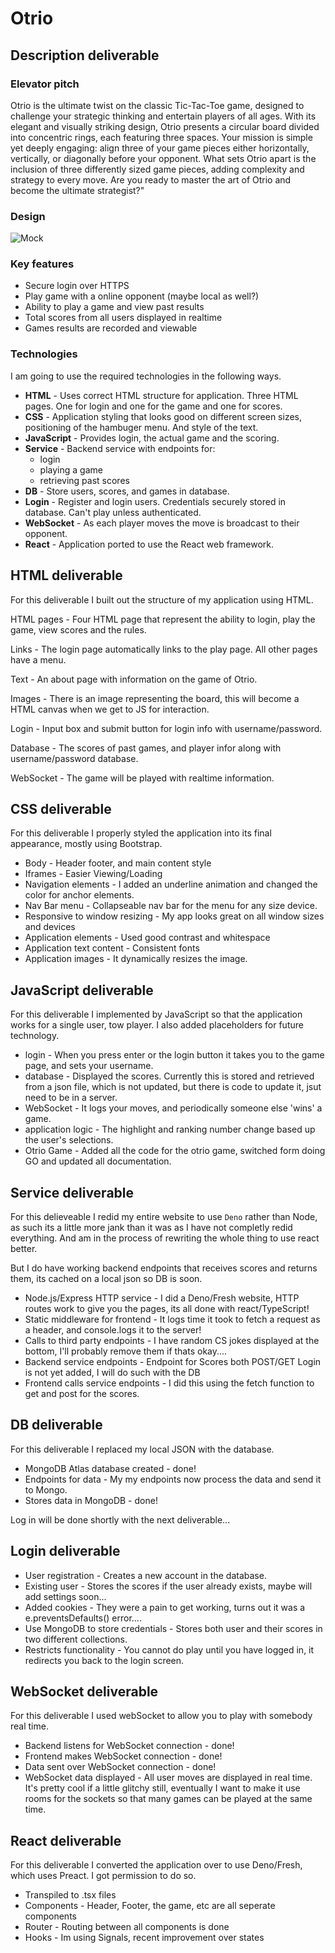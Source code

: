 # Otrio

## Description deliverable

### Elevator pitch

Otrio is the ultimate twist on the classic Tic-Tac-Toe game, designed to
challenge your strategic thinking and entertain players of all ages. With its
elegant and visually striking design, Otrio presents a circular board divided
into concentric rings, each featuring three spaces. Your mission is simple yet
deeply engaging: align three of your game pieces either horizontally,
vertically, or diagonally before your opponent. What sets Otrio apart is the
inclusion of three differently sized game pieces, adding complexity and strategy
to every move. Are you ready to master the art of Otrio and become the ultimate
strategist?"

### Design

![Mock](https://i.ebayimg.com/images/g/LnAAAOSwZHthCbrS/s-l1200.png)

### Key features

- Secure login over HTTPS
- Play game with a online opponent (maybe local as well?)
- Ability to play a game and view past results
- Total scores from all users displayed in realtime
- Games results are recorded and viewable

### Technologies

I am going to use the required technologies in the following ways.

- **HTML** - Uses correct HTML structure for application. Three HTML pages. One
  for login and one for the game and one for scores.
- **CSS** - Application styling that looks good on different screen sizes,
  positioning of the hambuger menu. And style of the text.
- **JavaScript** - Provides login, the actual game and the scoring.
- **Service** - Backend service with endpoints for:
  - login
  - playing a game
  - retrieving past scores
- **DB** - Store users, scores, and games in database.
- **Login** - Register and login users. Credentials securely stored in database.
  Can't play unless authenticated.
- **WebSocket** - As each player moves the move is broadcast to their opponent.
- **React** - Application ported to use the React web framework.

## HTML deliverable

For this deliverable I built out the structure of my application using HTML.

HTML pages - Four HTML page that represent the ability to login, play the game,
view scores and the rules.

Links - The login page automatically links to the play page. All other pages
have a menu.

Text - An about page with information on the game of Otrio.

Images - There is an image representing the board, this will become a HTML
canvas when we get to JS for interaction.

Login - Input box and submit button for login info with username/password.

Database - The scores of past games, and player infor along with
username/password database.

WebSocket - The game will be played with realtime information.

## CSS deliverable

For this deliverable I properly styled the application into its final
appearance, mostly using Bootstrap.

- Body - Header footer, and main content style
- Iframes - Easier Viewing/Loading
- Navigation elements - I added an underline animation and changed the color for
  anchor elements.
- Nav Bar menu - Collapseable nav bar for the menu for any size device.
- Responsive to window resizing - My app looks great on all window sizes and
  devices
- Application elements - Used good contrast and whitespace
- Application text content - Consistent fonts
- Application images - It dynamically resizes the image.

## JavaScript deliverable

For this deliverable I implemented by JavaScript so that the application works
for a single user, tow player. I also added placeholders for future technology.

- login - When you press enter or the login button it takes you to the game
  page, and sets your username.
- database - Displayed the scores. Currently this is stored and retrieved from a
  json file, which is not updated, but there is code to update it, jsut need to
  be in a server.
- WebSocket - It logs your moves, and periodically someone else 'wins' a game.
- application logic - The highlight and ranking number change based up the
  user's selections.
- Otrio Game - Added all the code for the otrio game, switched form doing GO and
  updated all documentation.

## Service deliverable

For this delieveable I redid my entire website to use `Deno` rather than Node,
as such its a little more jank than it was as I have not completly redid
everything. And am in the process of rewriting the whole thing to use react
better.

But I do have working backend endpoints that receives scores and returns them,
its cached on a local json so DB is soon.

- Node.js/Express HTTP service - I did a Deno/Fresh website, HTTP routes work to
  give you the pages, its all done with react/TypeScript!
- Static middleware for frontend - It logs time it took to fetch a request as a
  header, and console.logs it to the server!
- Calls to third party endpoints - I have random CS jokes displayed at the
  bottom, I'll probably remove them if thats okay....
- Backend service endpoints - Endpoint for Scores both POST/GET Login is not yet
  added, I will do such with the DB
- Frontend calls service endpoints - I did this using the fetch function to get
  and post for the scores.

## DB deliverable

For this deliverable I replaced my local JSON with the database.

- MongoDB Atlas database created - done!
- Endpoints for data - My my endpoints now process the data and send it to
  Mongo.
- Stores data in MongoDB - done!

Log in will be done shortly with the next deliverable...

## Login deliverable

- User registration - Creates a new account in the database.
- Existing user - Stores the scores if the user already exists, maybe will add
  settings soon...
- Added cookies - They were a pain to get working, turns out it was a
  e.preventsDefaults() error....
- Use MongoDB to store credentials - Stores both user and their scores in two
  different collections.
- Restricts functionality - You cannot do play until you have logged in, it
  redirects you back to the login screen.

## WebSocket deliverable

For this deliverable I used webSocket to allow you to play with somebody real
time.

- Backend listens for WebSocket connection - done!
- Frontend makes WebSocket connection - done!
- Data sent over WebSocket connection - done!
- WebSocket data displayed - All user moves are displayed in real time. It's
  pretty cool if a little glitchy still, eventually I want to make it use rooms
  for the sockets so that many games can be played at the same time.

## React deliverable

For this deliverable I converted the application over to use Deno/Fresh, which
uses Preact. I got permission to do so.

- Transpiled to .tsx files
- Components - Header, Footer, the game, etc are all seperate components
- Router - Routing between all components is done
- Hooks - Im using Signals, recent improvement over states

